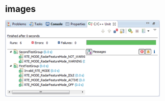 images
======

![All tests passed](https://raw.githubusercontent.com/arstrube/images/master/cdt.testrunner.cpputest/eclipse-cpputest-1-all.png)
